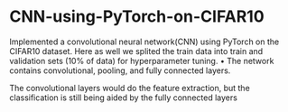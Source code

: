 # CNN-using-PyTorch-on-CIFAR10

Implemented a convolutional neural network(CNN) using PyTorch on the CIFAR10 dataset. Here
as well we splited the train data into train and validation sets (10% of data) for hyperparameter tuning.
• The network contains convolutional, pooling, and fully connected layers. 

The convolutional layers would do the feature extraction, but the classification is still being aided by
the fully connected layers
